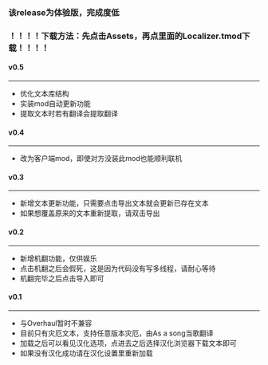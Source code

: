 ### 该release为体验版，完成度低  
### ！！！！下载方法：先点击Assets，再点里面的Localizer.tmod下载！！！！  
#### v0.5  
---  
* 优化文本库结构  
* 实装mod自动更新功能  
* 提取文本时若有翻译会提取翻译
#### v0.4  
---   
* 改为客户端mod，即使对方没装此mod也能顺利联机  
#### v0.3  
---  
* 新增文本更新功能，只需要点击导出文本就会更新已存在文本  
* 如果想覆盖原来的文本重新提取，请双击导出  
#### v0.2
---
* 新增机翻功能，仅供娱乐
* 点击机翻之后会假死，这是因为代码没有写多线程，请耐心等待
* 机翻完毕之后点击导入即可
#### v0.1  
---
* 与Overhaul暂时不兼容  
* 目前只有灾厄文本，支持任意版本灾厄，由As a song当歌翻译
* 加载之后可以看见汉化选项，点进去之后选择汉化浏览器下载文本即可
* 如果没有汉化成功请在汉化设置里重新加载